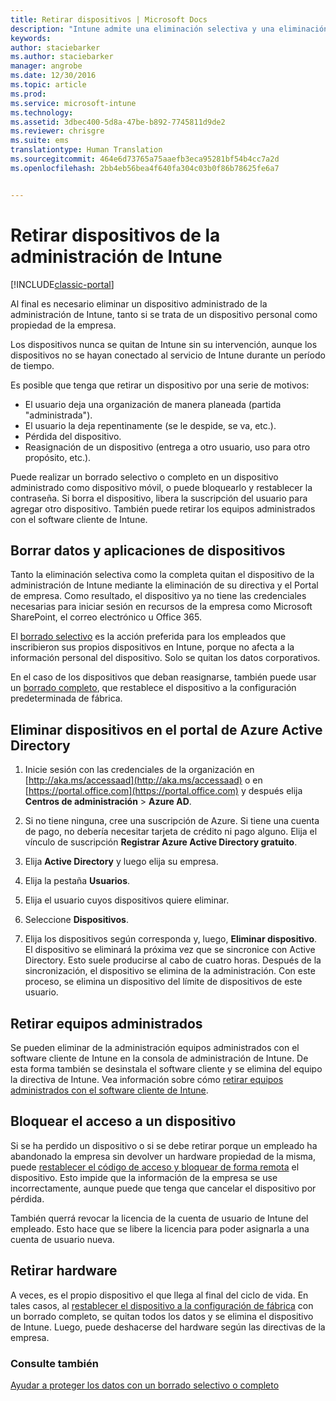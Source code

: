 ```yaml
---
title: Retirar dispositivos | Microsoft Docs
description: "Intune admite una eliminación selectiva y una eliminación completa para quitar el dispositivo de administración de Intune mediante la eliminación de la directiva y el portal de empresa."
keywords: 
author: staciebarker
ms.author: staciebarker
manager: angrobe
ms.date: 12/30/2016
ms.topic: article
ms.prod: 
ms.service: microsoft-intune
ms.technology: 
ms.assetid: 3dbec400-5d8a-47be-b892-7745811d9de2
ms.reviewer: chrisgre
ms.suite: ems
translationtype: Human Translation
ms.sourcegitcommit: 464e6d73765a75aaefb3eca95281bf54b4cc7a2d
ms.openlocfilehash: 2bb4eb56bea4f640fa304c03b0f86b78625fe6a7


---
```


# <a name="retire-devices-from-intune-management"></a>Retirar dispositivos de la administración de Intune

[!INCLUDE[classic-portal](../includes/classic-portal.md)]

Al final es necesario eliminar un dispositivo administrado de la administración de Intune, tanto si se trata de un dispositivo personal como propiedad de la empresa. 

Los dispositivos nunca se quitan de Intune sin su intervención, aunque los dispositivos no se hayan conectado al servicio de Intune durante un período de tiempo. 

Es posible que tenga que retirar un dispositivo por una serie de motivos:

-   El usuario deja una organización de manera planeada (partida "administrada").
-   El usuario la deja repentinamente (se le despide, se va, etc.).
-   Pérdida del dispositivo.
-   Reasignación de un dispositivo (entrega a otro usuario, uso para otro propósito, etc.).

Puede realizar un borrado selectivo o completo en un dispositivo administrado como dispositivo móvil, o puede bloquearlo y restablecer la contraseña. Si borra el dispositivo, libera la suscripción del usuario para agregar otro dispositivo. También puede retirar los equipos administrados con el software cliente de Intune.

## <a name="wipe-data-and-apps-from-devices"></a>Borrar datos y aplicaciones de dispositivos
Tanto la eliminación selectiva como la completa quitan el dispositivo de la administración de Intune mediante la eliminación de su directiva y el Portal de empresa. Como resultado, el dispositivo ya no tiene las credenciales necesarias para iniciar sesión en recursos de la empresa como Microsoft SharePoint, el correo electrónico u Office 365.

El [borrado selectivo](use-remote-wipe-to-help-protect-data-using-microsoft-intune.md#selective-wipe) es la acción preferida para los empleados que inscribieron sus propios dispositivos en Intune, porque no afecta a la información personal del dispositivo. Solo se quitan los datos corporativos.

En el caso de los dispositivos que deban reasignarse, también puede usar un [borrado completo](use-remote-wipe-to-help-protect-data-using-microsoft-intune.md#full-wipe), que restablece el dispositivo a la configuración predeterminada de fábrica.

## <a name="to-delete-devices-in-the-azure-active-directory-portal"></a>Eliminar dispositivos en el portal de Azure Active Directory

1.  Inicie sesión con las credenciales de la organización en [http://aka.ms/accessaad](http://aka.ms/accessaad) o en [https://portal.office.com](https://portal.office.com) y después elija **Centros de administración** &gt; **Azure AD**.

2.  Si no tiene ninguna, cree una suscripción de Azure. Si tiene una cuenta de pago, no debería necesitar tarjeta de crédito ni pago alguno. Elija el vínculo de suscripción **Registrar Azure Active Directory gratuito**.

4.  Elija **Active Directory** y luego elija su empresa.

5.  Elija la pestaña **Usuarios**.

6.  Elija el usuario cuyos dispositivos quiere eliminar.

7.  Seleccione **Dispositivos**.

8.  Elija los dispositivos según corresponda y, luego, **Eliminar dispositivo**. El dispositivo se eliminará la próxima vez que se sincronice con Active Directory. Esto suele producirse al cabo de cuatro horas. Después de la sincronización, el dispositivo se elimina de la administración. Con este proceso, se elimina un dispositivo del límite de dispositivos de este usuario.

## <a name="retire-managed-computers"></a>Retirar equipos administrados
Se pueden eliminar de la administración equipos administrados con el software cliente de Intune en la consola de administración de Intune. De esta forma también se desinstala el software cliente y se elimina del equipo la directiva de Intune. Vea información sobre cómo [retirar equipos administrados con el software cliente de Intune](retire-a-windows-pc-with-microsoft-intune.md).

## <a name="block-access-a-device"></a>Bloquear el acceso a un dispositivo
Si se ha perdido un dispositivo o si se debe retirar porque un empleado ha abandonado la empresa sin devolver un hardware propiedad de la misma, puede [restablecer el código de acceso y bloquear de forma remota](use-remote-lock-and-passcode-reset-in-microsoft-intune.md) el dispositivo. Esto impide que la información de la empresa se use incorrectamente, aunque puede que tenga que cancelar el dispositivo por pérdida.

También querrá revocar la licencia de la cuenta de usuario de Intune del empleado. Esto hace que se libere la licencia para poder asignarla a una cuenta de usuario nueva.

## <a name="retire-hardware"></a>Retirar hardware
A veces, es el propio dispositivo el que llega al final del ciclo de vida. En tales casos, al [restablecer el dispositivo a la configuración de fábrica](use-remote-wipe-to-help-protect-data-using-microsoft-intune.md) con un borrado completo, se quitan todos los datos y se elimina el dispositivo de Intune. Luego, puede deshacerse del hardware según las directivas de la empresa.

### <a name="see-also"></a>Consulte también
[Ayudar a proteger los datos con un borrado selectivo o completo](use-remote-wipe-to-help-protect-data-using-microsoft-intune.md)



<!--HONumber=Dec16_HO5-->


